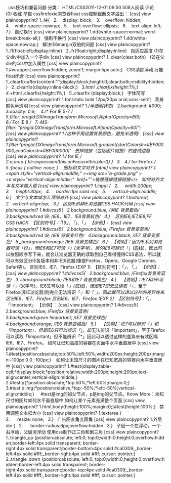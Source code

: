  
css技巧和兼容问题
分类： HTML/CSS2011-12-01 09:50 508人阅读 评论(0) 收藏 举报
cssfirefoxie浏览器float
css控制截断文字溢出：
[css] view plaincopyprint?
1..块{  
2.    display: block;  
3.    overflow: hidden;  
4.    white-space: nowrap;  
5.    text-overflow: ellipsis;  
6.    text-align: left;  
7.}  
自动换行
[css] view plaincopyprint?
1.dd{white-space:normal; word-break:break-all;}  
强制不换行
[css] view plaincopyprint?
1.dd{white-space:nowrap;}  
解决IE6margin双倍的问题
[css] view plaincopyprint?
1..fl{float:left;display:inline}  
2..fr{float:right;display:inline}  
自适应高度
(1)在父div中加入一个子div
[css] view plaincopyprint?
1..clear{clear:both}  
(2)在父div的css中加入属性
[css] view plaincopyprint?
1.#wrapper{ overflow:hidden; zoom:1; margin:5px auto;}  
CSS清除浮动 万能float闭合
[css] view plaincopyprint?
1..clearfix:after{content:”.”;display:block;height:0;clear:both;visibility:hidden;}  
2..clearfix{display:inline-block;}  
3.*html .clearfix{height:1%;}  
4.*+html .clearfix{height:1%;}  
5..clearfix {display:block;}  
字体简写
[css] view plaincopyprint?
1.font:italic bold 12px/20px arial,sans-serif;  
背景颜色半透明
[css] view plaincopyprint?
1./*半透明状态*/  
2.background: #000;  
3.opacity: 0.6;   
4./* For IE 5-7 */  
5.filter: progid:DXImageTransform.Microsoft.Alpha(Opacity=60);  
6./* For IE 8 */  
7.-MS-filter: "progid:DXImageTransform.Microsoft.Alpha(Opacity=60)";  
[css] view plaincopyprint?
1./*这种不用设置背景颜色，避免半透明*/  
[css] view plaincopyprint?
1.filter:'progid:DXImageTransform.Microsoft.gradient(startColorstr=#BF000000,endColorstr=#BF000000)'  
去掉链接（包括图片链接）的虚线边框
[css] view plaincopyprint?
1./* for IE */  
2.a,area { blr:expression(this.onFocus=this.blur()) }  
3.  
4./* for Firefox */  
5.:focus { outline: none; }   
图标和文字对齐
[html] view plaincopyprint?
1.<span style="vertical-align:middle;" ><img src="b-grade.png" ></span><a style="vertical-align:middle;"  href="">链接链接链接链接</>  
如何对齐文本与文本输入框
[css] view plaincopyprint?
1.input {  
2.     width:200px;  
3.     height:30px;  
4.     border:1px solid red;  
5.     vertical-align:middle;  
6.}  
文字与文本域怎么顶部对齐
[css] view plaincopyprint?
1.textarea{  
2.  vertical-align:top;  
3.}  
区别IE和非IE浏览器CSS HACK代码
[css] view plaincopyprint?
1.#divcss5{  
2.background:blue; /*非IE 背景藍色*/  
3.background:red \9; /*IE6、IE7、IE8背景紅色*/  
4.}   
区别IE6,IE7,IE8,FF CSS HACK 
【区别符号】：「\9」、「*」、「_」
【示例】：
[css] view plaincopyprint?
1.#divcss5{  
2.background:blue; /*Firefox 背景变蓝色*/  
3.background:red \9; /*IE8 背景变红色*/  
4.*background:black; /*IE7 背景变黑色*/  
5._background:orange; /*IE6 背景变橘色*/  
6.}  
【说明】：因为IE系列浏览器可读「\9」，而IE6和IE7可读「*」(米字号)，另外IE6可辨识「_」(底线)，因此可以依照顺序写下来，就会让浏览器正确的读取到自己看得懂得CSS语法，所以就可以有效区分IE各版本和非IE浏览器(像是Firefox、Opera、Google Chrome、Safari等)。
区别IE6、IE7、Firefox (EXP 1) 
【区别符号】：「*」、「_」
【示例】：
[css] view plaincopyprint?
1.#divcss5{  
2.background:blue; /*Firefox背景变蓝色*/  
3.+background:black; /*IE6和IE7 背景变黑色*/  
4.}   
【说明】：IE7和IE6可读「*」(米字号)，IE6又可以读「_」(底线)，但是IE7却无法读取「_」，至于Firefox(非IE浏览器)则完全无法辨识「*」和「_」，因此就可以透过这样的差异性来区分IE6、IE7、Firefox
区别IE6、IE7、Firefox (EXP 2) 
【区别符号】：「*」、「!important」
【示例】：
[css] view plaincopyprint?
1.#divcss5{  
2.background:blue; /*Firefox 背景变蓝色*/  
3.*background:green !important; /*IE7 背景变绿色*/  
4.*background:orange; /*IE6 背景变橘色*/  
5.}   
【说明】：IE7可以辨识「*」和「!important」，但是IE6只可以辨识「*」，却无法辨识「!important」，至于Firefox可以读取「!important」但不能辨识「*」因此可以透过这样的差异来有效区隔IE6、IE7、Firefox。
如何让已知高度的容器在页面中水平垂直居中
[css] view plaincopyprint?
1.#test{position:absolute;top:50%;left:50%;width:200px;height:200px;margin:-100px 0 0 -100px;}   
如何让未知尺寸的图片在已知宽高的容器内水平垂直居中
[css] view plaincopyprint?
1.#test{display:table-cell;*display:block;*position:relative;width:200px;height:200px;text-align:center;vertical-align:middle;}  
2.#test p{*position:absolute;*top:50%;*left:50%;margin:0;}  
3.#test p img{*position:relative;*top:-50%;*left:-50%;vertical-align:middle;}    
#test是img的祖父节点，p是img的父节点。Know More：未知尺寸的图片如何水平垂直居中
如何让某个元素充满整个页面
[css] view plaincopyprint?
1.html,body{height:100%;margin:0;}#test{height:100%;}  
禁用调整文本框大小
[css] view plaincopyprint?
1.textarea {  
2.      resize: none;  
3.}  
广告图直角变圆角
[css] view plaincopyprint?
1.外层div {  
2.      border-radius:6px;overflow:hidden  
3.}  
子层一个左浮动，一个右浮动，父层清浮动
使用css制作正三角和倒三角
[css] view plaincopyprint?
1..triangle_up {position:absolute; left:0; top:0;width:0;height:0;overflow:hidden;border-left:4px solid transparent; border-right:4px solid transparent;border-bottom:4px solid #ca0309;_border-left:4px solid #fff;_border-right:4px solid #fff; cursor: pointer;}  
2..triangle_down {position:absolute; left:0; top:0;width:0;height:0;overflow:hidden;border-left:4px solid transparent; border-right:4px solid transparent;border-top:4px solid #ca0309;_border-left:4px solid #fff;_border-right:4px solid #fff; cursor: pointer;}  
